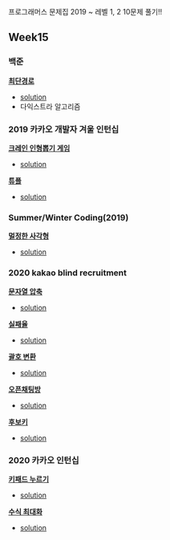 프로그래머스 문제집 2019 ~
레벨 1, 2
10문제 풀기!!

## Week15
### 백준
[**최단경로**](https://www.acmicpc.net/problem/1753)
* [solution]()
* 다익스트라 알고리즘


### 2019 카카오 개발자 겨울 인턴십
[**크레인 인형뽑기 게임**](https://programmers.co.kr/learn/courses/30/lessons/64061)

* [solution]()

[**튜플**](https://programmers.co.kr/learn/courses/30/lessons/64065)

* [solution]()

### Summer/Winter Coding(2019)
[**멀정한 사각형**](https://programmers.co.kr/learn/courses/30/lessons/62048)

* [solution]()
  
### 2020 kakao blind recruitment
[**문자열 압축**](https://programmers.co.kr/learn/courses/30/lessons/60057)

* [solution]()

[**실패율**](https://programmers.co.kr/learn/courses/30/lessons/42889)

* [solution]()
  
[**괄호 변환**](https://programmers.co.kr/learn/courses/30/lessons/60058)

* [solution]()

[**오픈채팅방**](https://programmers.co.kr/learn/courses/30/lessons/42888)

* [solution]()

[**후보키**](https://programmers.co.kr/learn/courses/30/lessons/42890)

* [solution]()

### 2020 카카오 인턴십
[**키패드 누르기**](https://programmers.co.kr/learn/courses/30/lessons/67256)

* [solution]()

[**수식 최대화**](https://programmers.co.kr/learn/courses/30/lessons/67257)

* [solution]()

